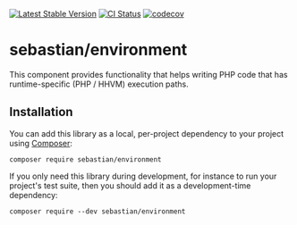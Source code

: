 [![Latest Stable Version](https://poser.pugx.org/sebastian/environment/v/stable.webp)](https://packagist.org/packages/sebastian/environment)
[![CI Status](https://github.com/sebastianbergmann/environment/workflows/CI/badge.svg)](https://github.com/sebastianbergmann/environment/actions)
[![codecov](https://codecov.io/gh/sebastianbergmann/environment/branch/main/graph/badge.svg)](https://codecov.io/gh/sebastianbergmann/environment)

# sebastian/environment

This component provides functionality that helps writing PHP code that has runtime-specific (PHP / HHVM) execution paths.

## Installation

You can add this library as a local, per-project dependency to your project using [Composer](https://getcomposer.org/):

```
composer require sebastian/environment
```

If you only need this library during development, for instance to run your project's test suite, then you should add it as a development-time dependency:

```
composer require --dev sebastian/environment
```
